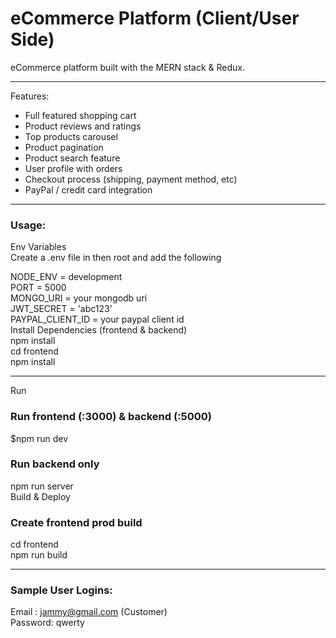 # eCommerce Platform (Client/User Side) #
eCommerce platform built with the MERN stack & Redux.

***
Features:
* Full featured shopping cart
* Product reviews and ratings
* Top products carousel
* Product pagination
* Product search feature
* User profile with orders
* Checkout process (shipping, payment method, etc)
* PayPal / credit card integration

***
### Usage:
Env Variables <br />
Create a .env file in then root and add the following <br />

NODE_ENV = development <br />
PORT = 5000 <br />
MONGO_URI = your mongodb uri <br />
JWT_SECRET = 'abc123' <br />
PAYPAL_CLIENT_ID = your paypal client id <br />
Install Dependencies (frontend & backend) <br />
npm install <br />
cd frontend <br />
npm install <br />

***
Run
### Run frontend (:3000) & backend (:5000)
$npm run dev

### Run backend only
npm run server <br />
Build & Deploy <br />
### Create frontend prod build
cd frontend <br />
npm run build <br />

***
### Sample User Logins:
Email : jammy@gmail.com (Customer) <br />
Password: qwerty <br />
